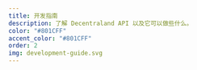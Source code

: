 ```yaml
---
title: 开发指南
description: 了解 Decentraland API 以及它可以做些什么。
color: "#801CFF"
accent_color: "#801CFF"
order: 2
img: development-guide.svg
---
```

